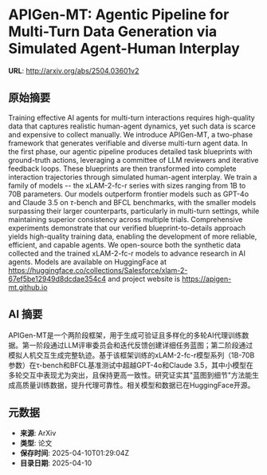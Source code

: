 # APIGen-MT: Agentic Pipeline for Multi-Turn Data Generation via Simulated Agent-Human Interplay

**URL**: http://arxiv.org/abs/2504.03601v2

## 原始摘要

Training effective AI agents for multi-turn interactions requires
high-quality data that captures realistic human-agent dynamics, yet such data
is scarce and expensive to collect manually. We introduce APIGen-MT, a
two-phase framework that generates verifiable and diverse multi-turn agent
data. In the first phase, our agentic pipeline produces detailed task
blueprints with ground-truth actions, leveraging a committee of LLM reviewers
and iterative feedback loops. These blueprints are then transformed into
complete interaction trajectories through simulated human-agent interplay. We
train a family of models -- the xLAM-2-fc-r series with sizes ranging from 1B
to 70B parameters. Our models outperform frontier models such as GPT-4o and
Claude 3.5 on $\tau$-bench and BFCL benchmarks, with the smaller models
surpassing their larger counterparts, particularly in multi-turn settings,
while maintaining superior consistency across multiple trials. Comprehensive
experiments demonstrate that our verified blueprint-to-details approach yields
high-quality training data, enabling the development of more reliable,
efficient, and capable agents. We open-source both the synthetic data collected
and the trained xLAM-2-fc-r models to advance research in AI agents. Models are
available on HuggingFace at
https://huggingface.co/collections/Salesforce/xlam-2-67ef5be12949d8dcdae354c4
and project website is https://apigen-mt.github.io


## AI 摘要

APIGen-MT是一个两阶段框架，用于生成可验证且多样化的多轮AI代理训练数据。第一阶段通过LLM评审委员会和迭代反馈创建详细任务蓝图；第二阶段通过模拟人机交互生成完整轨迹。基于该框架训练的xLAM-2-fc-r模型系列（1B-70B参数）在τ-bench和BFCL基准测试中超越GPT-4o和Claude 3.5，其中小模型在多轮交互中表现尤为突出，且保持更高一致性。研究证实其"蓝图到细节"方法能生成高质量训练数据，提升代理可靠性。相关模型和数据已在HuggingFace开源。

## 元数据

- **来源**: ArXiv
- **类型**: 论文
- **保存时间**: 2025-04-10T01:29:04Z
- **目录日期**: 2025-04-10

